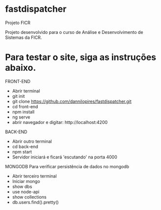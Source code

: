 # fastdispatcher
Projeto FICR

Projeto desenvolvido para o curso de Análise e Desenvolvimento de Sistemas da FICR.

# Para testar o site, siga as instruções abaixo.

FRONT-END
- Abrir terminal
- git init
- git clone https://github.com/dannilopires/fastdispatcher.git
- cd front-end
- npm install
- ng serve 
- abrir navegador e digitar: http://localhost:4200

BACK-END
- Abrir outro terminal
- cd back-end
- npm start 
- Servidor iniciará e ficará 'escutando' na porta 4000

MONGODB
 Para verificar persistência de dados no mongodb
- Abrir terceiro terminal
- Iniciar mongo
- show dbs
- use node-api
- show collections
- db.users.find().pretty()  
